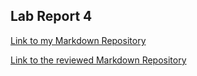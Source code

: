 ## Lab Report 4

[Link to my Markdown Repository](https://github.com/UDXS/markdown-parser)

[Link to the reviewed Markdown Repository](https://github.com/canitry/cse15l-lab-reports)

